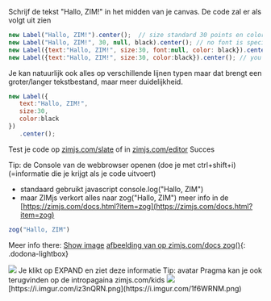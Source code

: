 Schrijf de tekst "Hallo, ZIM!" in het midden van je canvas.
De code zal er als volgt uit zien

```javascript 
new Label("Hallo, ZIM!").center();  // size standard 30 points en color black
new Label("Hallo, ZIM!", 30, null, black).center(); // no font is specified so it is null 
new Label({text:"Hallo, ZIM!", size:30, font:null, color: black}).center(); //specify all ZIM DUO elements 
new Label({text:"Hallo, ZIM!", size:30, color:black}).center(); // you don't have to specify all elements in order
```
Je kan natuurlijk ook alles op verschillende lijnen typen maar dat brengt een groter/langer tekstbestand, maar meer duidelijkheid.
```javascript
new Label({
   text:"Hallo, ZIM!",
   size:30,
   color:black
})
   .center();
```

Test je code op [zimjs.com/slate](zimjs.com/slate) of in [zimjs.com/editor](zimjs.com/editor)
Succes

Tip: de Console van de webbrowser openen (doe je met ctrl+shift+i) (=informatie die je krijgt als je code uitvoert)
* standaard gebruikt javascript console.log("Hallo, ZIM") 
* maar ZIMjs verkort alles naar zog("Hallo, ZIM") meer info in de [https://zimjs.com/docs.html?item=zog](https://zimjs.com/docs.html?item=zog)
```javascript
zog("Hallo, ZIM")
```

Meer info there: 
<a href="https://i.imgur.com/1f6WRNM.png" class="dodona-lightbox">Show image</a>
[afbeelding van op zimjs.com/docs zog()](https://i.imgur.com/1f6WRNM.png){: .dodona-lightbox}
<div class="dodona-centered-group">
   <img src="https://i.imgur.com/iz3nQRN.png" />
   Je klikt op EXPAND en ziet deze informatie 
   Tip: avatar Pragma kan je ook terugvinden op de intropagaina zimjs.com/kids 
   
  <img src="https://i.imgur.com/1f6WRNM.png" />
 [https://i.imgur.com/iz3nQRN.png](https://i.imgur.com/1f6WRNM.png)
</div>
